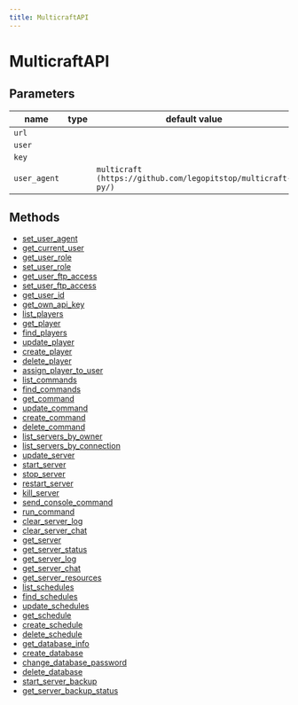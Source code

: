 ```yaml
---
title: MulticraftAPI
---
```


# MulticraftAPI

## Parameters

| name       | type | default value                                                | description |
| ---------- | ---- | ------------------------------------------------------------ | ----------- |
| `url`        |      |                                                              |             |
| `user`       |      |                                                              |             |
| `key`        |      |                                                              |             |
| `user_agent` |      | `multicraft (https://github.com/legopitstop/multicraft-py/)` |             |

## Methods

- [set_user_agent](#set_user_agent)
- [get_current_user](#get_current_user)
- [get_user_role](#get_user_role)
- [set_user_role](#set_user_role)
- [get_user_ftp_access](#get_user_ftp_access)
- [set_user_ftp_access](#set_user_ftp_access)
- [get_user_id](#get_user_id)
- [get_own_api_key](#get_own_api_key)
- [list_players](#list_players)
- [get_player](#get_player)
- [find_players](#find_players)
- [update_player](#update_player)
- [create_player](#create_player)
- [delete_player](#delete_player)
- [assign_player_to_user](#assign_player_to_user)
- [list_commands](#list_commands)
- [find_commands](#find_commands)
- [get_command](#get_command)
- [update_command](#update_command)
- [create_command](#create_command)
- [delete_command](#delete_command)
- [list_servers_by_owner](#list_servers_by_owner)
- [list_servers_by_connection](#list_servers_by_connection)
- [update_server](#update_server)
- [start_server](#start_server)
- [stop_server](#stop_server)
- [restart_server](#restart_server)
- [kill_server](#kill_server)
- [send_console_command](#send_console_command)
- [run_command](#run_command)
- [clear_server_log](#clear_server_log)
- [clear_server_chat](#clear_server_chat)
- [get_server](#get_server)
- [get_server_status](#get_server_status)
- [get_server_log](#get_server_log)
- [get_server_chat](#get_server_chat)
- [get_server_resources](#get_server_resources)
- [list_schedules](#list_schedules)
- [find_schedules](#find_schedules)
- [update_schedules](#update_schedules)
- [get_schedule](#get_schedule)
- [create_schedule](#create_schedule)
- [delete_schedule](#delete_schedule)
- [get_database_info](#get_database_info)
- [create_database](#create_database)
- [change_database_password](#change_database_password)
- [delete_database](#delete_database)
- [start_server_backup](#start_server_backup)
- [get_server_backup_status](#get_server_backup_status)
